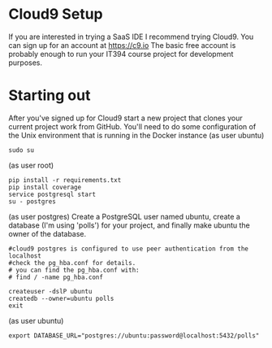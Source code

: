 # Cloud9 Setup
If you are interested in trying a SaaS IDE I recommend trying Cloud9.
You can sign up for an account at https://c9.io
The basic free account is probably enough to run your IT394 course project for
development purposes.

# Starting out
After you've signed up for Cloud9 start a new project that clones your current project
work from GitHub.  You'll need to do some configuration of the Unix environment
that is running in the Docker instance
(as user ubuntu) 
```
sudo su
```
(as user root)
```
pip install -r requirements.txt 
pip install coverage
service postgresql start
su - postgres
```
(as user postgres)
Create a PostgreSQL user named ubuntu, create a database (I'm using 'polls') for
your project, and finally make ubuntu the owner of the database.


```
#cloud9 postgres is configured to use peer authentication from the localhost
#check the pg_hba.conf for details.
# you can find the pg_hba.conf with:
# find / -name pg_hba.conf

createuser -dslP ubuntu
createdb --owner=ubuntu polls
exit
```
(as user ubuntu)
```
export DATABASE_URL="postgres://ubuntu:password@localhost:5432/polls"
```

    